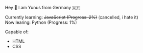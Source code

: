 Hey 👋
I am Yunus from Germany 🇩🇪

Currently learning: ~~JavaScript (Progress: 2%)~~ (cancelled, i hate it)
<br>
Now learing: Python (Progress: 1%)

Capable of:
- HTML
- CSS